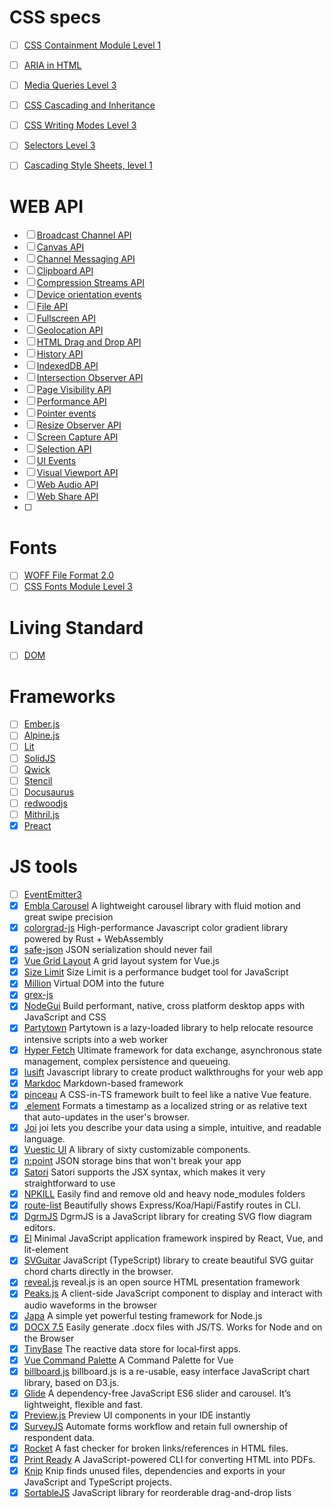 # CSS specs
- [ ] [CSS Containment Module Level 1](https://www.w3.org/TR/2022/REC-css-contain-1-20221025/)
- [ ] [ARIA in HTML](https://www.w3.org/TR/2022/REC-html-aria-20220927/)
- [ ] [Media Queries Level 3](https://www.w3.org/TR/2022/REC-mediaqueries-3-20220405/)
- [ ] [CSS Cascading and Inheritance](https://www.w3.org/TR/2021/REC-css-cascade-3-20210211/)
- [ ] [CSS Writing Modes Level 3](https://www.w3.org/TR/2019/REC-css-writing-modes-3-20191210/)
- [ ] [Selectors Level 3](https://www.w3.org/TR/2018/REC-selectors-3-20181106/)
- [ ] [Cascading Style Sheets, level 1](https://www.w3.org/TR/2018/SPSD-CSS1-20180913/) 


# WEB API
- [ ] [Broadcast Channel API](https://developer.mozilla.org/en-US/docs/Web/API/Broadcast_Channel_API)
- [ ] [Canvas API](https://developer.mozilla.org/en-US/docs/Web/API/Canvas_API)
- [ ] [Channel Messaging API](https://developer.mozilla.org/en-US/docs/Web/API/Channel_Messaging_API)
- [ ] [Clipboard API](https://developer.mozilla.org/en-US/docs/Web/API/Clipboard_API)
- [ ] [Compression Streams API](https://developer.mozilla.org/en-US/docs/Web/API/Compression_Streams_API)
- [ ] [Device orientation events](https://developer.mozilla.org/en-US/docs/Web/API/Device_orientation_events)
- [ ] [File API](https://developer.mozilla.org/en-US/docs/Web/API/File_API)
- [ ] [Fullscreen API](https://developer.mozilla.org/en-US/docs/Web/API/Fullscreen_API)
- [ ] [Geolocation API](https://developer.mozilla.org/en-US/docs/Web/API/Geolocation_API)
- [ ] [HTML Drag and Drop API](https://developer.mozilla.org/en-US/docs/Web/API/HTML_Drag_and_Drop_API)
- [ ] [History API](https://developer.mozilla.org/en-US/docs/Web/API/History_API)
- [ ] [IndexedDB API](https://developer.mozilla.org/en-US/docs/Web/API/IndexedDB_API)
- [ ] [Intersection Observer API](https://developer.mozilla.org/en-US/docs/Web/API/Intersection_Observer_API)
- [ ] [Page Visibility API](https://developer.mozilla.org/en-US/docs/Web/API/Page_Visibility_API)
- [ ] [Performance API](https://developer.mozilla.org/en-US/docs/Web/API/Performance_API)
- [ ] [Pointer events](https://developer.mozilla.org/en-US/docs/Web/API/Pointer_events)
- [ ] [Resize Observer API](https://developer.mozilla.org/en-US/docs/Web/API/Resize_Observer_API)
- [ ] [Screen Capture API](https://developer.mozilla.org/en-US/docs/Web/API/Screen_Capture_API)
- [ ] [Selection API](https://developer.mozilla.org/en-US/docs/Web/API/Selection_API)
- [ ] [UI Events](https://developer.mozilla.org/en-US/docs/Web/API/UI_Events)
- [ ] [Visual Viewport API](https://developer.mozilla.org/en-US/docs/Web/API/Visual_Viewport_API)
- [ ] [Web Audio API](https://developer.mozilla.org/en-US/docs/Web/API/Web_Audio_API)
- [ ] [Web Share API](https://developer.mozilla.org/en-US/docs/Web/API/Web_Share_API)
- [ ] 

# Fonts
- [ ] [WOFF File Format 2.0](https://www.w3.org/TR/2022/REC-WOFF2-20220310/)
- [ ] [CSS Fonts Module Level 3](https://www.w3.org/TR/2018/REC-css-fonts-3-20180920/)

# Living Standard
- [ ] [DOM](https://dom.spec.whatwg.org)

# Frameworks
- [ ] [Ember.js](https://emberjs.com)
- [ ] [Alpine.js](https://alpinejs.dev)
- [ ] [Lit](https://lit.dev)
- [ ] [SolidJS](https://www.solidjs.com)
- [ ] [Qwick](https://qwik.builder.io)
- [ ] [Stencil](https://stenciljs.com)
- [ ] [Docusaurus](https://docusaurus.io)
- [ ] [redwoodjs](https://redwoodjs.com)
- [ ] [Mithril.js](https://mithril.js.org)
- [x] [Preact](https://preactjs.com)

# JS tools

- [ ] [EventEmitter3](https://github.com/primus/eventemitter3)
- [x] [Embla Carousel](https://www.embla-carousel.com) A lightweight carousel library with fluid motion and great swipe precision
- [x] [colorgrad-js](https://github.com/mazznoer/colorgrad-js) High-performance Javascript color gradient library powered by Rust + WebAssembly
- [x] [safe-json](https://github.com/ehmicky/safe-json-value) JSON serialization should never fail
- [x] [Vue Grid Layout](https://jbaysolutions.github.io/vue-grid-layout/) A grid layout system for Vue.js
- [x] [Size Limit](https://github.com/ai/size-limit) Size Limit is a performance budget tool for JavaScript
- [x] [Million](https://millionjs.org) Virtual DOM into the future
- [x] [grex-js](https://pemistahl.github.io/grex-js/)
- [x] [NodeGui](https://docs.nodegui.org) Build performant, native, cross platform desktop apps with JavaScript and CSS
- [x] [Partytown](https://partytown.builder.io) Partytown is a lazy-loaded library to help relocate resource intensive scripts into a web worker
- [x] [Hyper Fetch](https://hyperfetch.bettertyped.com) Ultimate framework for data exchange, asynchronous state management, complex persistence and queueing.
- [x] [lusift](https://lusift.vercel.app) Javascript library to create product walkthroughs for your web app
- [x] [Markdoc](https://markdoc.dev) Markdown-based framework
- [x] [pinceau](https://github.com/Tahul/pinceau) A CSS-in-TS framework built to feel like a native Vue feature.
- [x] [<relative-time> element](https://github.com/github/relative-time-element) Formats a timestamp as a localized string or as relative text that auto-updates in the user's browser.
- [x] [Joi](https://joi.dev/api/?v=17.7.0#introduction) joi lets you describe your data using a simple, intuitive, and readable language.
- [x] [Vuestic UI](https://github.com/epicmaxco/vuestic-ui) A library of sixty customizable components.
- [x] [n:point](https://www.npoint.io) JSON storage bins that won't break your app
- [x] [Satori](https://github.com/vercel/satori) Satori supports the JSX syntax, which makes it very straightforward to use
- [x] [NPKILL](https://github.com/voidcosmos/npkill) Easily find and remove old and heavy node_modules folders
- [x] [route-list](https://github.com/VladimirMikulic/route-list)  Beautifully shows Express/Koa/Hapi/Fastify routes in CLI.
- [x] [DgrmJS](https://github.com/AlexeyBoiko/DgrmJS) DgrmJS is a JavaScript library for creating SVG flow diagram editors.
- [x] [El](https://github.com/frameable/el) Minimal JavaScript application framework inspired by React, Vue, and lit-element
- [x] [SVGuitar](https://github.com/omnibrain/svguitar) JavaScript (TypeScript) library to create beautiful SVG guitar chord charts directly in the browser.
- [x] [reveal.js](https://github.com/hakimel/reveal.js) reveal.js is an open source HTML presentation framework
- [x] [Peaks.js](https://github.com/bbc/peaks.js) A client-side JavaScript component to display and interact with audio waveforms in the browser
- [x] [Japa](https://japa.dev/docs) A simple yet powerful testing framework for Node.js
- [x] [DOCX 7.5](https://docx.js.org/#/) Easily generate .docx files with JS/TS. Works for Node and on the Browser
- [x] [TinyBase](https://tinybase.org) The reactive data store for local‑first apps.
- [x] [Vue Command Palette](https://vue-command-palette.vercel.app) A Command Palette for Vue
- [x] [billboard.js](https://github.com/naver/billboard.js) billboard.js is a re-usable, easy interface JavaScript chart library, based on D3.js.
- [x] [Glide](https://glidejs.com) A dependency-free JavaScript ES6 slider and carousel. It’s lightweight, flexible and fast.
- [x] [Preview.js](https://previewjs.com) Preview UI components in your IDE instantly
- [x] [SurveyJS](https://surveyjs.io) Automate forms workflow and retain full ownership of respondent data.
- [x] [Rocket](https://rocket.modern-web.dev/tools/check-html-links/overview/) A fast checker for broken links/references in HTML files.
- [x] [Print Ready](https://github.com/humanwhocodes/print-ready) A JavaScript-powered CLI for converting HTML into PDFs.
- [x] [Knip](https://github.com/webpro/knip) Knip finds unused files, dependencies and exports in your JavaScript and TypeScript projects.
- [x] [SortableJS](http://sortablejs.github.io/Sortable/) JavaScript library for reorderable drag-and-drop lists
